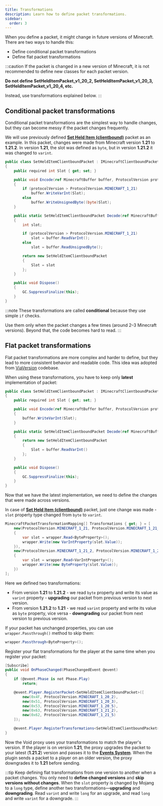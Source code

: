 ```yaml
---
title: Transformations
description: Learn how to define packet transformations.
sidebar:
  order: 3
---
```


When you define a packet, it might change in future versions of Minecraft. There are two ways to handle this:
- Define conditional packet transformations
- Define flat packet transformations

:::caution
If the packet is changed in a new version of Minecraft, it is not recommended to define new classes for each packet version.

**Do not define SetHeldItemPacket_v1_20_2, SetHeldItemPacket_v1_20_3, SetHeldItemPacket_v1_20_4, etc.**

Instead, use transformations explained below.
:::


## Conditional packet transformations
Conditional packet transformations are the simplest way to handle changes, but they can become messy if the packet changes frequently.

We will use previously defined [**Set Held Item (clientbound)**](/docs/developing-plugins/network/packets#defining-packets) packet as an example.
In this packet, changes were made from Minecraft version **1.21** to **1.21.2**.
In version **1.21**, the slot was defined as `byte`, but in version **1.21.2** it was changed to `varint`.
```csharp
public class SetHeldItemClientboundPacket : IMinecraftClientboundPacket<SetHeldItemClientboundPacket>
{
    public required int Slot { get; set; }

    public void Encode(ref MinecraftBuffer buffer, ProtocolVersion protocolVersion)
    {
        if (protocolVersion > ProtocolVersion.MINECRAFT_1_21)
            buffer.WriteVarInt(Slot);
        else
            buffer.WriteUnsignedByte((byte)Slot);
    }

    public static SetHeldItemClientboundPacket Decode(ref MinecraftBuffer buffer, ProtocolVersion protocolVersion)
    {
        int slot;

        if (protocolVersion > ProtocolVersion.MINECRAFT_1_21)
            slot = buffer.ReadVarInt();
        else
            slot = buffer.ReadUnsignedByte();

        return new SetHeldItemClientboundPacket
        {
            Slot = slot
        };
    }

    public void Dispose()
    {
        GC.SuppressFinalize(this);
    }
}
```

:::note
These transformations are called **conditional** because they use simple `if` checks.

Use them only when the packet changes a few times (around 2–3 Minecraft versions). Beyond that, the code becomes hard to read.
:::

## Flat packet transformations
Flat packet transformations are more complex and harder to define, but they lead to more consistent behavior and readable code. This idea was adopted from [ViaVersion](https://github.com/ViaVersion/ViaVersion/) codebase.

When using these transformations, you have to keep only **latest** implementation of packet:
```csharp
public class SetHeldItemClientboundPacket : IMinecraftClientboundPacket<SetHeldItemClientboundPacket>
{
    public required int Slot { get; set; }

    public void Encode(ref MinecraftBuffer buffer, ProtocolVersion protocolVersion)
    {
        buffer.WriteVarInt(Slot);
    }

    public static SetHeldItemClientboundPacket Decode(ref MinecraftBuffer buffer, ProtocolVersion protocolVersion)
    {
        return new SetHeldItemClientboundPacket
        {
            Slot = buffer.ReadVarInt()
        };
    }

    public void Dispose()
    {
        GC.SuppressFinalize(this);
    }
}
```

Now that we have the latest implementation, we need to define the changes that were made across versions.

In case of [**Set Held Item (clientbound)**](/docs/developing-plugins/network/packets#defining-packets) packet, just one change was made - `slot` property type changed from `byte` to `varint`.
```csharp
MinecraftPacketTransformationMapping[] Transformations { get; } = [
    new(ProtocolVersion.MINECRAFT_1_21, ProtocolVersion.MINECRAFT_1_21_2, wrapper =>
    {
        var slot = wrapper.Read<ByteProperty>();
        wrapper.Write(new VarIntProperty(slot.Value));
    }),
    new(ProtocolVersion.MINECRAFT_1_21_2, ProtocolVersion.MINECRAFT_1_21, wrapper =>
    {
        var slot = wrapper.Read<VarIntProperty>();
        wrapper.Write(new ByteProperty(slot.Value));
    })
];
```

Here we defined two transformations:
- From version **1.21** to **1.21.2** - we read `byte` property and write its value as `varint` property - **upgrading** our packet from previous version to next version.
- From version **1.21.2** to **1.21** - we read `varint` property and write its value as `byte` property, vice versa - **downgrading** our packet from next version to previous version.

If your packet has unchanged properties, you can use `wrapper.Passthrough()` method to skip them:
```csharp
wrapper.Passthrough<ByteProperty>();
```

Register your flat transformations for the player at the same time when you register your packet:
```csharp
[Subscribe]
public void OnPhaseChanged(PhaseChangedEvent @event)
{
    if (@event.Phase is not Phase.Play)
        return;

    @event.Player.RegisterPacket<SetHeldItemClientboundPacket>([
        new(0x4F, ProtocolVersion.MINECRAFT_1_20_2),
        new(0x51, ProtocolVersion.MINECRAFT_1_20_3),
        new(0x53, ProtocolVersion.MINECRAFT_1_20_5),
        new(0x63, ProtocolVersion.MINECRAFT_1_21_2),
        new(0x62, ProtocolVersion.MINECRAFT_1_21_5)
    ]);

    @event.Player.RegisterTransformations<SetHeldItemClientboundPacket>(Transformations);
}
```

Now the Void proxy uses your transformations to match the player's version. If the player is on version **1.21**, the proxy upgrades the packet to your latest (**1.21.2**) version and passes it to the [**Events System**](/docs/developing-plugins/events/listening-to-events/). When the plugin sends a packet to a player on an older version, the proxy downgrades it to **1.21** before sending.

:::tip
Keep defining flat transformations from one version to another when a packet changes. You only need to **define changed versions** and **skip versions without changes**. When the `slot` property is changed by Mojang to a `long` type, define another two transformations—**upgrading** and **downgrading**. Read `varint` and write `long` for an upgrade, and read `long` and write `varint` for a downgrade.
:::
